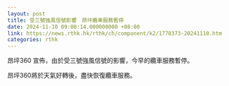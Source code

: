 ```yaml
---
layout: post
title: 受三號強風信號影響　昂坪纜車服務暫停
date: 2024-11-10 09:00:14.000000000 +08:00
link: https://news.rthk.hk/rthk/ch/component/k2/1778373-20241110.htm
categories: rthk
---
```


昂坪360 宣佈，由於受三號強風信號的影響，今早的纜車服務暫停。

昂坪360將於天氣好轉後，盡快恢復纜車服務。
